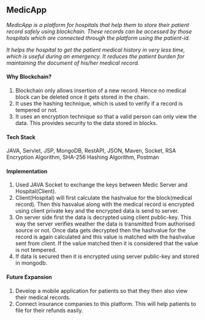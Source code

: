 ## MedicApp
_MedicApp is a platform for hospitals that help them to store their patient 
record safely using blockchain. These records can be accessed by those 
hospitals which are connected through the platform using the patient-id._

_It helps the hospital to get the patient medical history in very less time, which is 
useful during an emergency. It reduces the patient burden for maintaining the document of 
his/her medical record._ 

#### Why Blockchain?
1. Blockchain only allows insertion of a new record. Hence no medical block can 
   be deleted once it gets stored in the chain.
2. It uses the hashing technique, which is used to verify if a record is 
   tempered or not.
3. It uses an encryption technique so that a valid person can only view the data. 
   This provides security to the data stored in blocks.
   
#### Tech Stack
JAVA, Servlet, JSP, MongoDB, RestAPI, JSON, Maven, Socket, RSA Encryption Algorithm,
SHA-256 Hashing Algorithm, Postman

#### Implementation
1. Used JAVA Socket to exchange the keys between Medic Server and Hospital(Client).
2. Client(Hospital) will first calculate the hashvalue for the block(medical record).
Then this hasvalue along with the medical record is encrypted using client private
key and the encrypted data is send to server. 
3. On server side first the data is decrypted using client public-key. This way the
server verifies weather the data is transmitted from authorised source or not. Once 
data gets decrypted then the hashvalue for the record is again calculated and this
value is matched with the hashvalue sent from client. If the value matched then it
is considered that the value is not tempered.
4. If data is secured then it is encrypted using  server public-key and stored in 
mongodb.
    
#### Future Expansion    

1. Develop a mobile application for patients so that they then also view their
   medical records.
2. Connect insurance companies to this platform. This will help patients to file 
   for their refunds easily.

